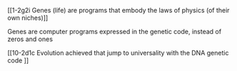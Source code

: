 [[1-2g2i Genes (life) are programs that embody the laws of physics (of their own niches)]]

Genes are computer programs expressed in the genetic code, instead of zeros and ones

[[10-2d1c Evolution achieved that jump to universality with the DNA genetic code ]]